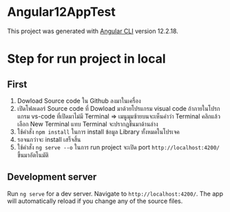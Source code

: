 # Angular12AppTest

This project was generated with [Angular CLI](https://github.com/angular/angular-cli) version 12.2.18.

# Step for run project in local

## First

1. Dowload Source code ใน Github ลงมาในเครื่อง
2. เปิดโฟลเดอร์ Source code ที่ Dowload มาด้วยโปรแกรม visual code ถ้าภายในโปรกแกรม vs-code ที่เปิดมาไม่มี Terminal => เมนูมุมซ้ายบนจะเห็นคำว่า Terminal คลิกแล้วเลือก New Terminal แทบ Terminal จะปรากฎขึ้นมาด้านล่าง
3. ใช้คำสั่ง `npm install` ในการ install ข้อมูล Library ทั้งหมดในโปรเจค
4. รอจนกว่าจะ install เสร็จสิ้น
5. ใช้คำสั่ง `ng serve --o` ในการ run project จะเปิด port `http://localhost:4200/` ขึ้นมาอัตโนมัติ

## Development server

Run `ng serve` for a dev server. Navigate to `http://localhost:4200/`. The app will automatically reload if you change any of the source files.
